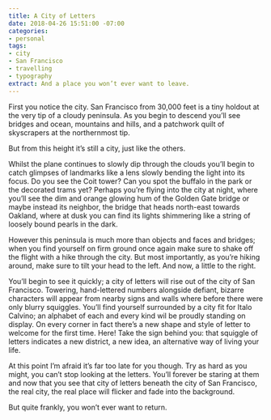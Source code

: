 ```yaml
---
title: A City of Letters
date: 2018-04-26 15:51:00 -07:00
categories:
- personal
tags:
- city
- San Francisco
- travelling
- typography
extract: And a place you won’t ever want to leave.
---
```


First you notice the city. San Francisco from 30,000 feet is a tiny holdout at the very tip of a cloudy peninsula. As you begin to descend you’ll see bridges and ocean, mountains and hills, and a patchwork quilt of skyscrapers at the northernmost tip. 

But from this height it’s still a city, just like the others.

Whilst the plane continues to slowly dip through the clouds you’ll begin to catch glimpses of landmarks like a lens slowly bending the light into its focus. Do you see the Coit tower? Can you spot the buffalo in the park or the decorated trams yet? Perhaps you’re flying into the city at night, where you’ll see the dim and orange glowing hum of the Golden Gate bridge or maybe instead its neighbor, the bridge that heads north-east towards Oakland, where at dusk you can find its lights shimmering like a string of loosely bound pearls in the dark.

However this peninsula is much more than objects and faces and bridges; when you find yourself on firm ground once again make sure to shake off the flight with a hike through the city. But most importantly, as you’re hiking around, make sure to tilt your head to the left. And now, a little to the right. 

You’ll begin to see it quickly; a city of letters will rise out of the city of San Francisco. Towering, hand-lettered numbers alongside defiant, bizarre characters will appear from nearby signs and walls where before there were only blurry squiggles. You’ll find yourself surrounded by a city fit for Italo Calvino; an alphabet of each and every kind wil be proudly standing on display. On every corner in fact there’s a new shape and style of letter to welcome for the first time. Here! Take the sign behind you: that squiggle of letters indicates a new district, a new idea, an alternative way of living your life.

At this point I’m afraid it’s far too late for you though. Try as hard as you might, you can’t stop looking at the letters. You’ll forever be staring at them and now that you see that city of letters beneath the city of San Francisco, the real city, the real place will flicker and fade into the background. 

But quite frankly, you won’t ever want to return.